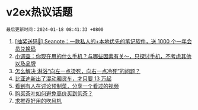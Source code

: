 # v2ex热议话题

`最后更新时间：2024-01-18 08:41:33 +0800`

1. [[抽奖送码🎁] Seanote：一款私人的+本地优先的笔记软件，送 1000 个一年会员兑换码](https://www.v2ex.com/t/1009230)
1. [小调查：你现在用的什么手机？与哪些因素有关～，只探讨手机，不考虑其他以及品牌](https://www.v2ex.com/t/1009291)
1. [怎么解决 淋浴“向左一点烫死，向右一点冷死”的问题？](https://www.v2ex.com/t/1009312)
1. [比亚迪新出了混动厢货车，才只要 13 万起](https://www.v2ex.com/t/1009228)
1. [看到有人在讨论预制菜，分享一个看过的视频](https://www.v2ex.com/t/1009293)
1. [购买茶叶如何避免高价买到低茶？](https://www.v2ex.com/t/1009310)
1. [求推荐好用的吹风机](https://www.v2ex.com/t/1009327)

